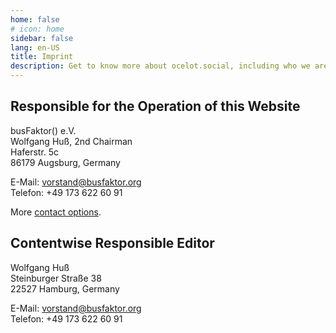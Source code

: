 ```yaml
---
home: false
# icon: home
sidebar: false
lang: en-US
title: Imprint
description: Get to know more about ocelot.social, including who we are and how to reach us. Check out our imprint for project information and contacts.
---
```


## Responsible for the Operation of this Website

busFaktor() e.V.  
Wolfgang Huß, 2nd Chairman  
Haferstr. 5c  
86179 Augsburg, Germany

E-Mail: <vorstand@busfaktor.org>  
Telefon: +49 173 622 60 91

More [contact options](/en/contact/).

## Contentwise Responsible Editor

Wolfgang Huß  
Steinburger Straße 38  
22527 Hamburg, Germany

E-Mail: <vorstand@busfaktor.org>  
Telefon: +49 173 622 60 91

